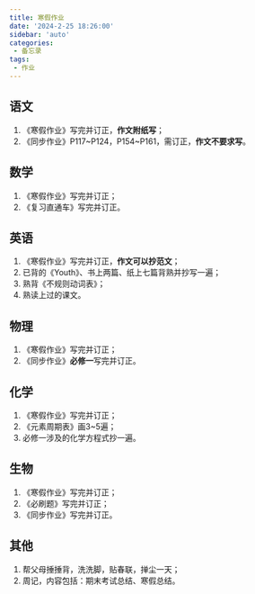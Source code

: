 ```yaml
---
title: 寒假作业
date: '2024-2-25 18:26:00'
sidebar: 'auto'
categories:
 - 备忘录
tags:
 - 作业
---
```

## 语文
1. 《寒假作业》写完并订正，**作文附纸写**；
2. 《同步作业》P117~P124，P154~P161，需订正，**作文不要求写**。
## 数学
1. 《寒假作业》写完并订正；
2. 《复习直通车》写完并订正。
## 英语
1. 《寒假作业》写完并订正，**作文可以抄范文**；
2. 已背的《Youth》、书上两篇、纸上七篇背熟并抄写一遍；
3. 熟背《不规则动词表》；
4. 熟读上过的课文。
## 物理
1. 《寒假作业》写完并订正；
2. 《同步作业》**必修一**写完并订正。
## 化学
1. 《寒假作业》写完并订正；
2. 《元素周期表》画3~5遍；
3. 必修一涉及的化学方程式抄一遍。
## 生物
1. 《寒假作业》写完并订正；
2. 《必刷题》写完并订正；
3. 《同步作业》写完并订正。
## 其他
1. 帮父母捶捶背，洗洗脚，贴春联，掸尘一天；
2. 周记，内容包括：期末考试总结、寒假总结。